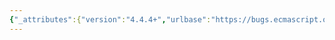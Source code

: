 ```yaml
---
{"_attributes":{"version":"4.4.4+","urlbase":"https://bugs.ecmascript.org/","maintainer":"dherman@mozilla.com"},"bug":{"bug_id":280,"creation_ts":"2012-02-27 09:58:00 -0800","short_desc":"Date ranges in [15.9.1.15.1 Extended years] are invalid","delta_ts":"2012-02-27 09:58:36 -0800","product":"ECMA-262, Editions 5 and 5.1","component":"editorial issues","version":"Edition 5.1","rep_platform":"All","op_sys":"All","bug_status":"CONFIRMED","priority":"Normal","bug_severity":"normal","everconfirmed":true,"reporter":{"uid":"andrebargull","name":"André Bargull"},"assigned_to":{"uid":"allen","name":"Allen Wirfs-Brock"},"long_desc":[{"commentid":672,"comment_count":0,"who":{"uid":"andrebargull","name":"André Bargull"},"bug_when":"2012-02-27 09:58:36 -0800","thetext":"First sentence in [15.9.1.15.1 Extended years]:\n---\nECMAScript requires the ability to specify 6 digit years (extended years); approximately 285,426 years, either forward or backward, from 01 January, 1970 UTC.\n---\n\nThe date range \"approx. 285,426 years\" is\n1. inconsistent with [15.9.1.1  Time Values and Time Range] \n2. and actually wrong (or least wrongly worded).\n\n\nConcerning 1)\nIn [15.9.1.1  Time Values and Time Range], the theoretical date range is given as \"appr. 285,616 years\" which can be easily recalculated given the size of a double precision floating point number. The \"285,426\" number in [15.9.1.1] is slightly lower, I guess due to additional leap year calculation.\nFor an approximation \"285,616\" seems to be the better choice. But at least the numbers should be consistent within the specification. \n\nConcerning 2)\nECMAScript does not require to specify \"approx. 285,426 years\" but instead only requires from implementations to support ±100,000,000 days from midnight 01/01/1970. So the theoretical limit of double precision floating point numbers shouldn't actually appear in [15.9.1.15.1], instead the actual range ±100,000,000 days should be used. That also means the \"Examples of extended years\" part needs to be updated to use date values which are actually supported."}]}}
---
```


